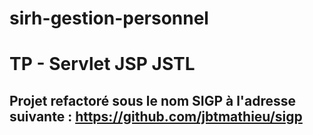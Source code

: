 # sirh-gestion-personnel
# TP - Servlet JSP JSTL
## Projet refactoré sous le nom SIGP à l'adresse suivante : https://github.com/jbtmathieu/sigp
